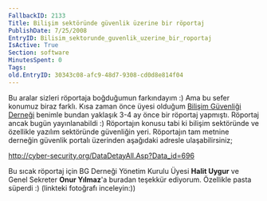 ```yaml
---
FallbackID: 2133
Title: Bilişim sektöründe güvenlik üzerine bir röportaj
PublishDate: 7/25/2008
EntryID: Bilisim_sektorunde_guvenlik_uzerine_bir_roportaj
IsActive: True
Section: software
MinutesSpent: 0
Tags: 
old.EntryID: 30343c08-afc9-48d7-9308-cd0d8e814f04
---
```

Bu aralar sizleri röportaja boğduğumun farkındayım :) Ama bu sefer
konumuz biraz farklı. Kısa zaman önce üyesi olduğum [Bilişim Güvenliği
Derneği](http://www.bg.org.tr/) benimle bundan yaklaşık 3-4 ay önce bir
röportaj yapmıştı. Röportaj ancak bugün yayınlanabildi :) Röportajın
konusu tabi ki bilişim sektöründe ve özellikle yazılım sektöründe
güvenliğin yeri. Röportajın tam metnine derneğin güvenlik portalı
üzerinden aşağıdaki adresle ulaşabilirsiniz;

<http://cyber-security.org/DataDetayAll.Asp?Data_id=696>

Bu sıcak röportaj için BG Derneği Yönetim Kurulu Üyesi **Halit Uygur**
ve Genel Sekreter **Onur Yılmaz**'a buradan teşekkür ediyorum. Özellikle
pasta süperdi :) (linkteki fotoğrafı inceleyin:))


